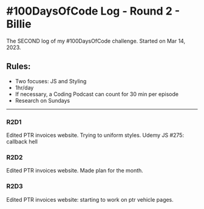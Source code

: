 # #100DaysOfCode Log - Round 2 - Billie
The SECOND log of my #100DaysOfCode challenge. Started on Mar 14, 2023.
## Rules: 
  * Two focuses: JS and Styling
  * 1hr/day 
  * If necessary, a Coding Podcast can count for 30 min per episode
  * Research on Sundays
 
---

### R2D1 
Edited PTR invoices website. Trying to uniform styles.
Udemy JS #275: callback hell

### R2D2
Edited PTR invoices website. Made plan for the month. 

### R2D3
Edited PTR invoices website: starting to work on ptr vehicle pages.
